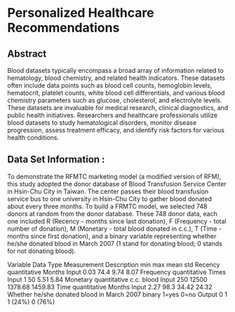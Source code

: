 # Personalized Healthcare Recommendations

## Abstract
Blood datasets typically encompass a broad array of information related to hematology, blood chemistry, and related
health indicators. These datasets often include data points such as blood cell counts, hemoglobin levels, hematocrit,
platelet counts, white blood cell differentials, and various blood chemistry parameters such as glucose, cholesterol,
and electrolyte levels.
These datasets are invaluable for medical research, clinical diagnostics, and public health initiatives. Researchers
and healthcare professionals utilize blood datasets to study hematological disorders, monitor disease progression,
assess treatment efficacy, and identify risk factors for various health conditions.

## Data Set Information :
To demonstrate the RFMTC marketing model (a modified version of RFM), this study adopted the donor database of Blood Transfusion Service Center in Hsin-Chu City in Taiwan. The center passes their blood transfusion service bus to one university in Hsin-Chu City to gather blood donated about every three months. To build a FRMTC model, we selected 748 donors at random from the donor database. These 748 donor data, each one included 
R (Recency - months since last donation), 
F (Frequency - total number of donation), 
M (Monetary - total blood donated in c.c.), 
T (Time - months since first donation), and a binary variable representing whether he/she donated blood in March 2007 (1 stand for donating blood; 0 stands for not donating blood).

Variable Data Type Measurement Description min max mean std
Recency quantitative Months Input 0.03 74.4 9.74 8.07 Frequency quantitative Times Input 1 50 5.51 5.84
Monetary quantitative c.c. blood Input 250 12500 1378.68 1459.83
Time quantitative Months Input 2.27 98.3 34.42 24.32
Whether he/she donated blood in March 2007 binary 1=yes 0=no Output 0 1 1 (24%) 0 (76%)

